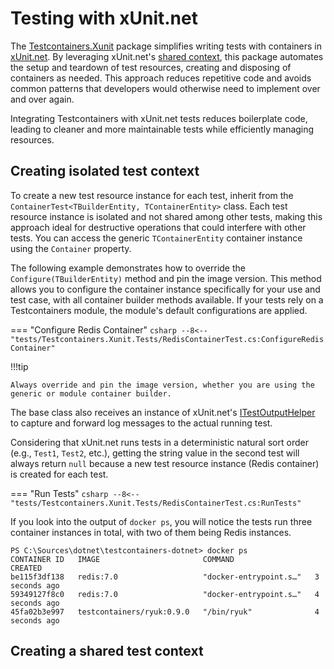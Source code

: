 # Testing with xUnit.net

The [Testcontainers.Xunit](https://www.nuget.org/packages/Testcontainers.Xunit) package simplifies writing tests with containers in [xUnit.net](https://xunit.net). By leveraging xUnit.net's [shared context](https://xunit.net/docs/shared-context), this package automates the setup and teardown of test resources, creating and disposing of containers as needed. This approach reduces repetitive code and avoids common patterns that developers would otherwise need to implement over and over again.

Integrating Testcontainers with xUnit.net tests reduces boilerplate code, leading to cleaner and more maintainable tests while efficiently managing resources.

## Creating isolated test context

To create a new test resource instance for each test, inherit from the `ContainerTest<TBuilderEntity, TContainerEntity>` class. Each test resource instance is isolated and not shared among other tests, making this approach ideal for destructive operations that could interfere with other tests. You can access the generic `TContainerEntity` container instance using the `Container` property.

The following example demonstrates how to override the `Configure(TBuilderEntity)` method and pin the image version. This method allows you to configure the container instance specifically for your use and test case, with all container builder methods available. If your tests rely on a Testcontainers module, the module's default configurations are applied.

=== "Configure Redis Container"
    ```csharp
    --8<-- "tests/Testcontainers.Xunit.Tests/RedisContainerTest.cs:ConfigureRedisContainer"
    ```

!!!tip

    Always override and pin the image version, whether you are using the generic or module container builder.

The base class also receives an instance of xUnit.net's [ITestOutputHelper](https://xunit.net/docs/capturing-output) to capture and forward log messages to the actual running test.

Considering that xUnit.net runs tests in a deterministic natural sort order (e.g., `Test1`, `Test2`, etc.), getting the string value in the second test will always return `null` because a new test resource instance (Redis container) is created for each test.

=== "Run Tests"
    ```csharp
    --8<-- "tests/Testcontainers.Xunit.Tests/RedisContainerTest.cs:RunTests"
    ```

If you look into the output of `docker ps`, you will notice the tests run three container instances in total, with two of them being Redis instances.

```title="List running containers"
PS C:\Sources\dotnet\testcontainers-dotnet> docker ps
CONTAINER ID   IMAGE                       COMMAND                  CREATED
be115f3df138   redis:7.0                   "docker-entrypoint.s…"   3 seconds ago
59349127f8c0   redis:7.0                   "docker-entrypoint.s…"   4 seconds ago
45fa02b3e997   testcontainers/ryuk:0.9.0   "/bin/ryuk"              4 seconds ago
```

## Creating a shared test context